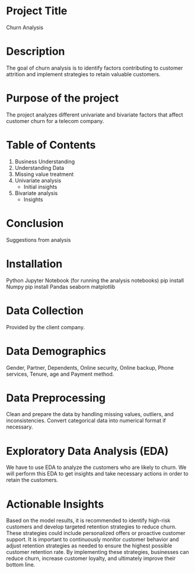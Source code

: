 # Project Title
Churn Analysis
# Description
The goal of churn analysis is to identify factors contributing to customer attrition and implement strategies to retain valuable customers. 
# Purpose of the project
The project analyzes different univariate and bivariate factors that affect customer churn for a telecom company. 
# Table of Contents
1. Business Understanding
2. Understanding Data
3. Missing value treatment
4. Univariate analysis
    - Initial insights
5. Bivariate analysis
    - Insights
# Conclusion
Suggestions from analysis
# Installation
Python
Jupyter Notebook (for running the analysis notebooks)
pip install Numpy
pip install Pandas
seaborn
matplotlib
# Data Collection
Provided by the client company. 
# Data Demographics
Gender, Partner, Dependents, Online security, Online backup, Phone services, Tenure, age and Payment method.
# Data Preprocessing
Clean and prepare the data by handling missing values, outliers, and inconsistencies. Convert categorical data into numerical format if necessary.
# Exploratory Data Analysis (EDA)
We have to use EDA to analyze the customers who are likely to churn.
We will perform this EDA to get insights and take necessary actions in order to retain the customers.
# Actionable Insights
Based on the model results, it is recommended to identify high-risk customers and develop targeted retention strategies to reduce churn. These strategies could include personalized offers or proactive customer support.
It is important to continuously monitor customer behavior and adjust retention strategies as needed to ensure the highest possible customer retention rate. By implementing these strategies, businesses can reduce churn, increase customer loyalty, and ultimately improve their bottom line.
